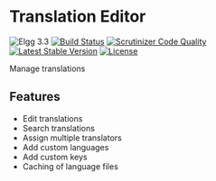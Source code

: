 Translation Editor
==================

![Elgg 3.3](https://img.shields.io/badge/Elgg-4.0-green.svg)
[![Build Status](https://scrutinizer-ci.com/g/ColdTrick/translation_editor/badges/build.png?b=master)](https://scrutinizer-ci.com/g/ColdTrick/translation_editor/build-status/master)
[![Scrutinizer Code Quality](https://scrutinizer-ci.com/g/ColdTrick/translation_editor/badges/quality-score.png?b=master)](https://scrutinizer-ci.com/g/ColdTrick/translation_editor/?branch=master)
[![Latest Stable Version](https://poser.pugx.org/coldtrick/translation_editor/v/stable.svg)](https://packagist.org/packages/coldtrick/translation_editor)
[![License](https://poser.pugx.org/coldtrick/translation_editor/license.svg)](https://packagist.org/packages/coldtrick/translation_editor)

Manage translations

Features
-----------
- Edit translations
- Search translations
- Assign multiple translators
- Add custom languages
- Add custom keys
- Caching of language files
